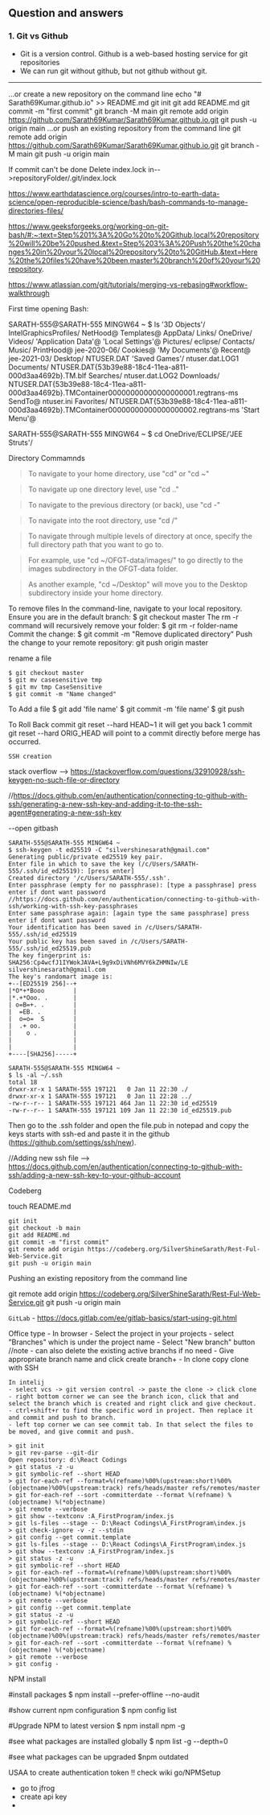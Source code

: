 ## Question and answers
### 1. Git vs Github
- Git is a version control. Github is a web-based hosting service for git repositories
- We can run git without github, but not github without git.

---




…or create a new repository on the command line
echo "# Sarath69Kumar.github.io" >> README.md
git init
git add README.md
git commit -m "first commit"
git branch -M main
git remote add origin https://github.com/Sarath69Kumar/Sarath69Kumar.github.io.git
git push -u origin main
…or push an existing repository from the command line
git remote add origin https://github.com/Sarath69Kumar/Sarath69Kumar.github.io.git
git branch -M main
git push -u origin main




If commit can't be done
Delete index.lock in-->repositoryFolder/.git/index.lock

https://www.earthdatascience.org/courses/intro-to-earth-data-science/open-reproducible-science/bash/bash-commands-to-manage-directories-files/

https://www.geeksforgeeks.org/working-on-git-bash/#:~:text=Step%201%3A%20Go%20to%20Github,local%20repository%20will%20be%20pushed.&text=Step%203%3A%20Push%20the%20changes%20in%20your%20local%20repository%20to%20GitHub.&text=Here%20the%20files%20have%20been,master%20branch%20of%20your%20repository.

https://www.atlassian.com/git/tutorials/merging-vs-rebasing#workflow-walkthrough

First time opening Bash:

SARATH-555@SARATH-555 MINGW64 ~
$ ls
'3D Objects'/         IntelGraphicsProfiles/                                                                         NetHood@        Templates@
AppData/             Links/                                                                                         OneDrive/       Videos/
'Application Data'@  'Local Settings'@                                                                               Pictures/       eclipse/
Contacts/            Music/                                                                                         PrintHood@      jee-2020-06/
Cookies@            'My Documents'@                                                                                 Recent@         jee-2021-03/
Desktop/             NTUSER.DAT                                                                                    'Saved Games'/   ntuser.dat.LOG1
Documents/           NTUSER.DAT{53b39e88-18c4-11ea-a811-000d3aa4692b}.TM.blf                                        Searches/       ntuser.dat.LOG2
Downloads/           NTUSER.DAT{53b39e88-18c4-11ea-a811-000d3aa4692b}.TMContainer00000000000000000001.regtrans-ms   SendTo@         ntuser.ini
Favorites/           NTUSER.DAT{53b39e88-18c4-11ea-a811-000d3aa4692b}.TMContainer00000000000000000002.regtrans-ms  'Start Menu'@

SARATH-555@SARATH-555 MINGW64 ~
$ cd OneDrive/ECLIPSE/'JEE Struts'/



Directory Commamnds
> To navigate to your home directory, use "cd" or "cd ~"

> To navigate up one directory level, use "cd .."

> To navigate to the previous directory (or back), use "cd -"

> To navigate into the root directory, use "cd /"

> To navigate through multiple levels of directory at once, specify the full directory path that you want to go to.

> For example, use "cd ~/OFGT-data/images/" to go directly to the images subdirectory in the OFGT-data folder.

> As another example, "cd ~/Desktop" will move you to the Desktop subdirectory inside your home directory.


To remove files
In the command-line, navigate to your local repository.
Ensure you are in the default branch:
$ git checkout master
The rm -r command will recursively remove your folder:
$ git rm -r folder-name
Commit the change:
$ git commit -m "Remove duplicated directory"
Push the change to your remote repository:
git push origin master


rename a file

	$ git checkout master
	$ git mv casesensitive tmp
	$ git mv tmp CaseSensitive
	$ git commit -m "Name changed"

To Add a file
$ git add 'file name'
$ git commit -m 'file name'
$ git push

To Roll Back commit
git reset --hard HEAD~1 	it will get you back 1 commit
git reset --hard ORIG_HEAD	will point to a commit directly before merge has occurred.

~~~~~~~~~~~~
SSH creation
~~~~~~~~~~~~

stack overflow --> https://stackoverflow.com/questions/32910928/ssh-keygen-no-such-file-or-directory

//https://docs.github.com/en/authentication/connecting-to-github-with-ssh/generating-a-new-ssh-key-and-adding-it-to-the-ssh-agent#generating-a-new-ssh-key

--open gitbash
```
SARATH-555@SARATH-555 MINGW64 ~
$ ssh-keygen -t ed25519 -C "silvershinesarath@gmail.com"
Generating public/private ed25519 key pair.
Enter file in which to save the key (/c/Users/SARATH-555/.ssh/id_ed25519): [press enter]
Created directory '/c/Users/SARATH-555/.ssh'.
Enter passphrase (empty for no passphrase): [type a passphrase] press enter if dont want password			//https://docs.github.com/en/authentication/connecting-to-github-with-ssh/working-with-ssh-key-passphrases
Enter same passphrase again: [again type the same passphrase] press enter if dont want password
Your identification has been saved in /c/Users/SARATH-555/.ssh/id_ed25519
Your public key has been saved in /c/Users/SARATH-555/.ssh/id_ed25519.pub
The key fingerprint is:
SHA256:Cp4wcfJ1IYWokJAVA+L9g9xDiVNh6MVY6kZHMNIw/LE silvershinesarath@gmail.com
The key's randomart image is:
+--[ED25519 256]--+
|*O*+*Booo        |
|*.+*Ooo. .       |
| o=B=+. .        |
|  =EB. .         |
|  o=o=  S        |
|  .+ oo.         |
|    o .          |
|                 |
|                 |
+----[SHA256]-----+

SARATH-555@SARATH-555 MINGW64 ~
$ ls -al ~/.ssh
total 18
drwxr-xr-x 1 SARATH-555 197121   0 Jan 11 22:30 ./
drwxr-xr-x 1 SARATH-555 197121   0 Jan 11 22:28 ../
-rw-r--r-- 1 SARATH-555 197121 464 Jan 11 22:30 id_ed25519
-rw-r--r-- 1 SARATH-555 197121 109 Jan 11 22:30 id_ed25519.pub
```

Then go to the .ssh folder and open the file.pub in notepad
and copy the keys starts with ssh-ed
and paste it in the github (https://github.com/settings/ssh/new).

//Adding new ssh file --> https://docs.github.com/en/authentication/connecting-to-github-with-ssh/adding-a-new-ssh-key-to-your-github-account




Codeberg

touch README.md
~~~
git init
git checkout -b main
git add README.md
git commit -m "first commit"
git remote add origin https://codeberg.org/SilverShineSarath/Rest-Ful-Web-Service.git
git push -u origin main
~~~
Pushing an existing repository from the command line

git remote add origin https://codeberg.org/SilverShineSarath/Rest-Ful-Web-Service.git
git push -u origin main

```GitLab``` - https://docs.gitlab.com/ee/gitlab-basics/start-using-git.html


Office type -
	In browser
	- Select the project in your projects
	- select "Branches" which is under the project name
	- Select "New branch" button
	//note - can also delete the existing active branchs if no need
	- Give appropriate branch name and click create branch+
	- In clone copy clone with SSH
	
	In intelij
	- select vcs -> git version control -> paste the clone -> click clone
	- right bottom corner we can see the branch icon, click that and select the branch which is created and right click and give checkout.
	- ctrl+shift+r to find the specific word in project. Then replace it and commit and push to branch.
	- left top corner we can see commit tab. In that select the files to be moved, and give commit and push.
	
~~~
> git init
> git rev-parse --git-dir
Open repository: d:\React Codings
> git status -z -u
> git symbolic-ref --short HEAD
> git for-each-ref --format=%(refname)%00%(upstream:short)%00%(objectname)%00%(upstream:track) refs/heads/master refs/remotes/master
> git for-each-ref --sort -committerdate --format %(refname) %(objectname) %(*objectname)
> git remote --verbose
> git show --textconv :A_FirstProgram/index.js
> git ls-files --stage -- D:\React Codings\A_FirstProgram\index.js
> git check-ignore -v -z --stdin
> git config --get commit.template
> git ls-files --stage -- D:\React Codings\A_FirstProgram\index.js
> git show --textconv :A_FirstProgram/index.js
> git status -z -u
> git symbolic-ref --short HEAD
> git for-each-ref --format=%(refname)%00%(upstream:short)%00%(objectname)%00%(upstream:track) refs/heads/master refs/remotes/master
> git for-each-ref --sort -committerdate --format %(refname) %(objectname) %(*objectname)
> git remote --verbose
> git config --get commit.template
> git status -z -u
> git symbolic-ref --short HEAD
> git for-each-ref --format=%(refname)%00%(upstream:short)%00%(objectname)%00%(upstream:track) refs/heads/master refs/remotes/master
> git for-each-ref --sort -committerdate --format %(refname) %(objectname) %(*objectname)
> git remote --verbose
> git config -
~~~

NPM install

#install packages
$ npm install --prefer-offline --no-audit

#show current npm configuration
$ npm config list

#Upgrade NPM to latest version
$ npm install npm -g

#see what packages are installed globally
$ npm list -g --depth=0

#see what packages can be upgraded
$npm outdated


USAA to create authentication token
!! check  wiki go/NPMSetup

- go to jfrog
- create api key
- 

